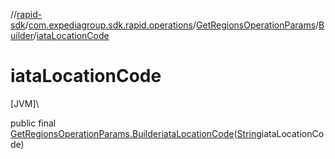 //[rapid-sdk](../../../../index.md)/[com.expediagroup.sdk.rapid.operations](../../index.md)/[GetRegionsOperationParams](../index.md)/[Builder](index.md)/[iataLocationCode](iata-location-code.md)

# iataLocationCode

[JVM]\

public final [GetRegionsOperationParams.Builder](index.md)[iataLocationCode](iata-location-code.md)([String](https://docs.oracle.com/javase/8/docs/api/java/lang/String.html)iataLocationCode)

